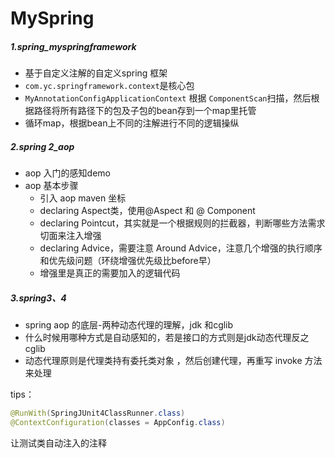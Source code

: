 # MySpring
##### 1.spring_myspringframework

- 基于自定义注解的自定义spring 框架
- `com.yc.springframework.context`是核心包
- `MyAnnotationConfigApplicationContext` 根据 `ComponentScan`扫描，然后根据路径将所有路径下的包及子包的bean存到一个map里托管
- 循环map，根据bean上不同的注解进行不同的逻辑操纵

##### 2.spring 2_aop

- aop 入门的感知demo
- aop 基本步骤
  - 引入 aop maven 坐标
  - declaring Aspect类，使用@Aspect 和 @ Component
  - declaring Pointcut，其实就是一个根据规则的拦截器，判断哪些方法需求切面来注入增强
  - declaring Advice，需要注意 Around Advice，注意几个增强的执行顺序和优先级问题（环绕增强优先级比before早）
  - 增强里是真正的需要加入的逻辑代码

##### 3.spring3、4

- spring aop 的底层-两种动态代理的理解，jdk 和cglib
- 什么时候用哪种方式是自动感知的，若是接口的方式则是jdk动态代理反之cglib
- 动态代理原则是代理类持有委托类对象 ，然后创建代理，再重写 invoke 方法来处理

tips：

```java
@RunWith(SpringJUnit4ClassRunner.class)
@ContextConfiguration(classes = AppConfig.class)
```

让测试类自动注入的注释